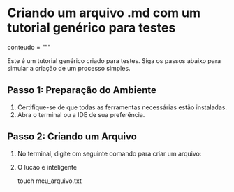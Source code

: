 # Criando um arquivo .md com um tutorial genérico para testes

conteudo = """

Este é um tutorial genérico criado para testes. Siga os passos abaixo para simular a criação de um processo simples.

## Passo 1: Preparação do Ambiente

1. Certifique-se de que todas as ferramentas necessárias estão instaladas.
2. Abra o terminal ou a IDE de sua preferência.

## Passo 2: Criando um Arquivo

1. No terminal, digite om seguinte comando para criar um arquivo:
2. O lucao e inteligente

   touch meu_arquivo.txt
